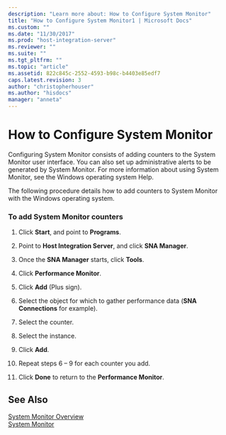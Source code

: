 ```yaml
---
description: "Learn more about: How to Configure System Monitor"
title: "How to Configure System Monitor1 | Microsoft Docs"
ms.custom: ""
ms.date: "11/30/2017"
ms.prod: "host-integration-server"
ms.reviewer: ""
ms.suite: ""
ms.tgt_pltfrm: ""
ms.topic: "article"
ms.assetid: 822c845c-2552-4593-b98c-b4403e85edf7
caps.latest.revision: 3
author: "christopherhouser"
ms.author: "hisdocs"
manager: "anneta"
---
```

# How to Configure System Monitor
Configuring System Monitor consists of adding counters to the System Monitor user interface. You can also set up administrative alerts to be generated by System Monitor. For more information about using System Monitor, see the Windows operating system Help.  
  
 The following procedure details how to add counters to System Monitor with the Windows operating system.  
  
### To add System Monitor counters  
  
1.  Click **Start**, and point to **Programs**.  
  
2.  Point to **Host Integration Server**, and click **SNA Manager**.  
  
3.  Once the **SNA Manager** starts, click **Tools**.  
  
4.  Click **Performance Monitor**.  
  
5.  Click **Add** (Plus sign).  
  
6.  Select the object for which to gather performance data (**SNA Connections** for example).  
  
7.  Select the counter.  
  
8.  Select the instance.  
  
9. Click **Add**.  
  
10. Repeat steps 6 – 9 for each counter you add.  
  
11. Click **Done** to return to the **Performance Monitor**.  
  
## See Also  
 [System Monitor Overview](../core/system-monitor-overview1.md)   
 [System Monitor](../core/system-monitor1.md)
